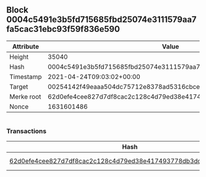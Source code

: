 ## Block 0004c5491e3b5fd715685fbd25074e3111579aa7fa5cac31ebc93f59f836e590

Attribute | Value
--- | ---
Height | 35040
Hash | 0004c5491e3b5fd715685fbd25074e3111579aa7fa5cac31ebc93f59f836e590
Timestamp | 2021-04-24T09:03:02+00:00
Target | 00254142f49eaaa504dc75712e8378ad5316cbcead634704b3734b6271167cc4
Merke root | 62d0efe4cee827d7df8cac2c128c4d79ed38e417493778db3ddb74f950e35be8
Nonce | 1631601486

```

```

### Transactions

Hash | Amount
--- | ---
[62d0efe4cee827d7df8cac2c128c4d79ed38e417493778db3ddb74f950e35be8](62d0efe4cee827d7df8cac2c128c4d79ed38e417493778db3ddb74f950e35be8.md) | 10.00000000 SKEPTI 
